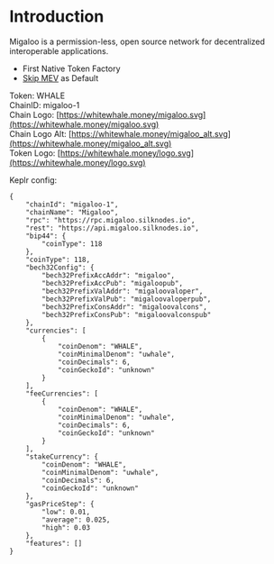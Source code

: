 # Introduction

Migaloo is a permission-less, open source network for decentralized interoperable applications.

- First Native Token Factory
- [Skip MEV](https://skip.money/) as Default

Token: WHALE  
ChainID: migaloo-1  
Chain Logo: [https://whitewhale.money/migaloo.svg](https://whitewhale.money/migaloo.svg)  
Chain Logo Alt: [https://whitewhale.money/migaloo_alt.svg](https://whitewhale.money/migaloo_alt.svg)  
Token Logo: [https://whitewhale.money/logo.svg](https://whitewhale.money/logo.svg)

Keplr config:

    {
        "chainId": "migaloo-1",
        "chainName": "Migaloo",
        "rpc": "https://rpc.migaloo.silknodes.io",
        "rest": "https://api.migaloo.silknodes.io",
        "bip44": {
            "coinType": 118
        },
        "coinType": 118,
        "bech32Config": {
            "bech32PrefixAccAddr": "migaloo",
            "bech32PrefixAccPub": "migaloopub",
            "bech32PrefixValAddr": "migaloovaloper",
            "bech32PrefixValPub": "migaloovaloperpub",
            "bech32PrefixConsAddr": "migaloovalcons",
            "bech32PrefixConsPub": "migaloovalconspub"
        },
        "currencies": [
            {
                "coinDenom": "WHALE",
                "coinMinimalDenom": "uwhale",
                "coinDecimals": 6,
                "coinGeckoId": "unknown"
            }
        ],
        "feeCurrencies": [
            {
                "coinDenom": "WHALE",
                "coinMinimalDenom": "uwhale",
                "coinDecimals": 6,
                "coinGeckoId": "unknown"
            }
        ],
        "stakeCurrency": {
            "coinDenom": "WHALE",
            "coinMinimalDenom": "uwhale",
            "coinDecimals": 6,
            "coinGeckoId": "unknown"
        },
        "gasPriceStep": {
            "low": 0.01,
            "average": 0.025,
            "high": 0.03
        },
        "features": []
    }
